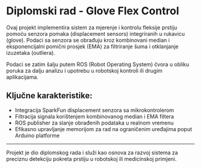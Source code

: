 # Diplomski rad - Glove Flex Control

Ovaj projekt implementira sistem za mjerenje i kontrolu fleksije prstiju pomoću senzora pomaka (displacement sensors) integriranih u rukavicu (glove). Podaci sa senzora se obrađuju kroz kombinovani median i eksponencijalni pomični prosjek (EMA) za filtriranje šuma i otklanjanje izuzetaka (outliera).

Podaci se zatim šalju putem ROS (Robot Operating System) čvora u obliku poruka za dalju analizu i upotrebu u robotskoj kontroli ili drugim aplikacijama.

## Ključne karakteristike:
- Integracija SparkFun displacement senzora sa mikrokontrolerom
- Filtracija signala korištenjem kombinovanog median i EMA filtera
- ROS publisher za slanje obrađenih podataka u realnom vremenu
- Efikasno upravljanje memorijom za rad na ograničenim uređajima poput Arduino platforme

---

Projekt je dio diplomskog rada i služi kao osnova za razvoj sistema za preciznu detekciju pokreta prstiju u robotskoj ili medicinskoj primjeni.
